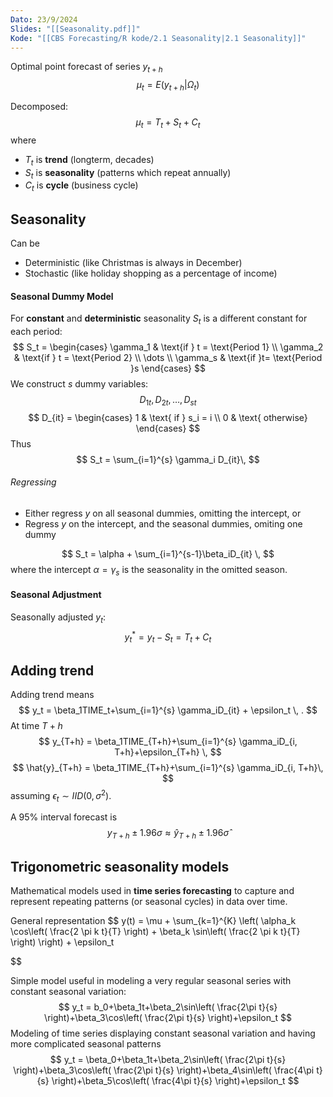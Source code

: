 ```yaml
---
Dato: 23/9/2024
Slides: "[[Seasonality.pdf]]"
Kode: "[[CBS Forecasting/R kode/2.1 Seasonality|2.1 Seasonality]]"
---
```

Optimal point forecast of series $y_{t+h}$
$$
\mu_t = E(y_{t+h}|\Omega_t)
$$

Decomposed:
$$
\mu_t=T_t+S_t+C_t
$$
where
- $T_t$ is **trend** (longterm, decades)
- $S_t$ is **seasonality** (patterns which repeat annually)
- $C_t$ is **cycle** (business cycle)

## Seasonality
Can be
- Deterministic (like Christmas is always in December)
- Stochastic (like holiday shopping as a percentage of income)

#### Seasonal Dummy Model
For **constant** and **deterministic** seasonality $S_t$ is a different constant for each period:
$$
S_t = \begin{cases}
\gamma_1 & \text{if } t = \text{Period 1} \\
\gamma_2 & \text{if } t = \text{Period 2} \\
\dots \\
\gamma_s & \text{if }t= \text{Period }s
\end{cases}
$$
We construct $s$ dummy variables:
$$
D_{1t}, D_{2t}, \dots, D_{st}
$$
$$
D_{it} = \begin{cases}
1 & \text{ if } s_i = i \\
0 & \text{ otherwise}
\end{cases}
$$
Thus
$$
S_t = \sum_{i=1}^{s} \gamma_i D_{it}\, 
$$

###### Regressing
- Either regress $y$ on all seasonal dummies, omitting the intercept, or
- Regress $y$ on the intercept, and the seasonal dummies, omiting one dummy

$$
S_t = \alpha + \sum_{i=1}^{s-1}\beta_iD_{it}  \, 
$$
where the intercept $\alpha=\gamma_s$ is the seasonality in the omitted season.

#### Seasonal Adjustment
Seasonally adjusted $y_t$:
$$
y_t^* = y_t -S_t = T_t + C_t
$$
## Adding trend
Adding trend means
$$
y_t = \beta_1TIME_t+\sum_{i=1}^{s} \gamma_iD_{it} + \epsilon_t \, .
$$
At time $T+h$
$$
y_{T+h} = \beta_1TIME_{T+h}+\sum_{i=1}^{s} \gamma_iD_{i, T+h}+\epsilon_{T+h} \, 
$$
$$
\hat{y}_{T+h} = \beta_1TIME_{T+h}+\sum_{i=1}^{s} \gamma_iD_{i, T+h}\, 
$$
assuming $\epsilon_t\sim IID(0, \sigma^2)$.

A 95% interval forecast is 
$$
y_{T+h}\pm 1.96\sigma \approx \hat{y}_{T+h} \pm 1.96\hat{\sigma}
$$
## Trigonometric seasonality models
Mathematical models used in **time series forecasting** to capture and represent repeating patterns (or seasonal cycles) in data over time.

General representation
$$
y(t) = \mu + \sum_{k=1}^{K} \left( \alpha_k \cos\left( \frac{2 \pi k t}{T} \right) + \beta_k \sin\left( \frac{2 \pi k t}{T} \right) \right) + \epsilon_t

$$

Simple model useful in modeling a very regular seasonal series with constant seasonal variation:
$$
y_t = b_0+\beta_1t+\beta_2\sin\left( \frac{2\pi t}{s} \right)+\beta_3\cos\left( \frac{2\pi t}{s} \right)+\epsilon_t
$$
Modeling of time series displaying constant seasonal variation and having more complicated seasonal patterns
$$
y_t = \beta_0+\beta_1t+\beta_2\sin\left( \frac{2\pi t}{s} \right)+\beta_3\cos\left( \frac{2\pi t}{s} \right)+\beta_4\sin\left( \frac{4\pi t}{s} \right)+\beta_5\cos\left( \frac{4\pi t}{s} \right)+\epsilon_t
$$
